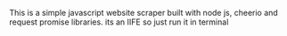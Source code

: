 This is a simple javascript website scraper built with node js, cheerio and request promise libraries. its an IIFE so just run it in terminal 
